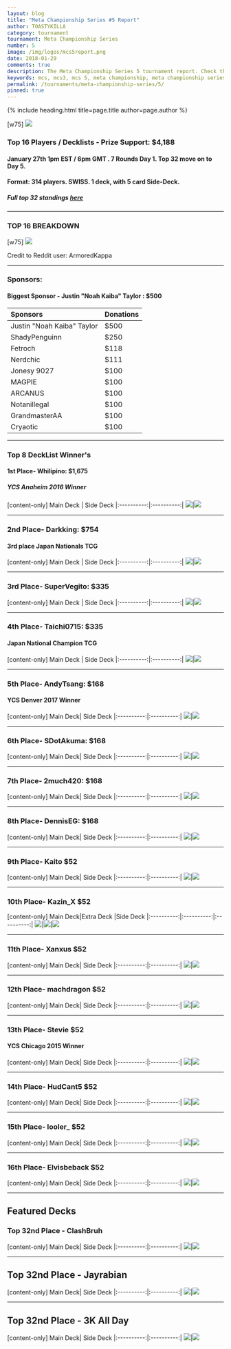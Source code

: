 ```yaml
---
layout: blog
title: "Meta Championship Series #5 Report"
author: TOASTYKILLA
category: tournament
tournament: Meta Championship Series
number: 5
image: /img/logos/mcs5report.png
date: 2018-01-29
comments: true
description: The Meta Championship Series 5 tournament report. Check the prize winners and their decks here.
keywords: mcs, mcs3, mcs 5, meta championship, meta championship series, meta championship 5, meta championship series 5, mcs decks, mcs3 decks
permalink: /tournaments/meta-championship-series/5/
pinned: true
---
```


{% include heading.html title=page.title author=page.author %}

[w75]
![](https://media.discordapp.net/attachments/380762490931249172/407748286175379476/MCS5_Event_Report_Thumbnail.png?width=1000&height=400)

### Top 16 Players / Decklists - Prize Support: $4,188

#### January 27th 1pm EST / 6pm GMT . 7 Rounds Day 1. Top 32 move on to Day 5. 

#### Format: 314 players. SWISS. 1 deck, with 5 card Side-Deck.

##### Full top 32 standings [here](https://smash.gg/tournament/meta-championship-series-v/events/mcs-v/standings)

---------- 

### TOP 16 BREAKDOWN

[w75]
![](https://media.discordapp.net/attachments/388780826596343814/407563057565270030/v53JacW.jpg?width=900&height=400)

Credit to Reddit user: ArmoredKappa

----------

### Sponsors:
#### Biggest Sponsor - Justin "Noah Kaiba" Taylor : $500

|Sponsors|Donations
| :------- | :---- |
|Justin "Noah Kaiba" Taylor| $500|
|ShadyPenguinn|$250|
|Fetroch| $118|
|Nerdchic|$111|
|Jonesy 9027|$100|
|MAGPIE|$100|
|ARCANUS|$100|
|Notanillegal|$100|
|GrandmasterAA|$100|
|Cryaotic|$100|

----------

### Top 8 DeckList Winner's

#### 1st Place- Whilipino: $1,675
##### YCS Anaheim 2016 Winner 

[content-only]
Main Deck | Side Deck
|:----------:|:----------:|
![](https://i.imgur.com/fbDpCCm.png)|![](https://i.imgur.com/zYthBiV.png)

----------

### ​2nd Place- Darkking: $754
#### 3rd place Japan Nationals TCG

[content-only]
Main Deck | Side Deck
|:----------:|:----------:|
![](https://i.imgur.com/GGakUk6.jpg)|![](https://i.imgur.com/1ChxUHy.jpg)

----------

### ​3rd Place- SuperVegito: $335

[content-only]
Main Deck | Side Deck
|:----------:|:----------:|
![](https://i.imgur.com/VkGWrsP.png)|![](https://i.imgur.com/HxubKBn.png)

----------

### ​4th Place- Taichi0715: $335
#### Japan National Champion TCG

[content-only]
Main Deck | Side Deck
|:----------:|:----------:|
![](https://i.imgur.com/Rm84xrw.png)|![](https://i.imgur.com/l8x4b6l.png)

----------

### ​5th Place- AndyTsang: $168
#### YCS Denver 2017 Winner

[content-only]
Main Deck| Side Deck
|:----------:|:----------:|
![](https://i.imgur.com/S8ChsSo.png)|![](https://i.imgur.com/NaEH1Ln.png)

----------

### 6​th Place- SDotAkuma: $168

[content-only]
Main Deck| Side Deck
|:----------:|:----------:|
![](https://i.imgur.com/Sv6qHTw.jpg)|![](https://i.imgur.com/TQex8ZG.png)

----------

### ​7th Place- 2much420: $168

[content-only]
Main Deck| Side Deck
|:----------:|:----------:|
![](https://i.imgur.com/NyrydCP.png)|![](https://i.imgur.com/AOrJbxM.png)

----------

### ​8th Place- DennisEG: $168

[content-only]
Main Deck| Side Deck
|:----------:|:----------:|
![](https://i.imgur.com/ySIDdTc.png)|![](https://i.imgur.com/UUyqwwT.png)

----------

###  9th Place- Kaito $52

[content-only]
Main Deck| Side Deck
|:----------:|:----------:|
![](https://i.imgur.com/TzYIC7e.png)|![](https://i.imgur.com/FK0NEYU.png)

----------

###  10th Place- Kazin_X  $52

[content-only]
Main Deck|Extra Deck |Side Deck
|:----------:|:----------:|:----------:|
![](https://i.imgur.com/foE1UEW.jpg)|![](https://i.imgur.com/PEyjWMC.jpg)|![](https://i.imgur.com/wY30Mi9.jpg)

----------

###  11th Place- Xanxus $52

[content-only]
Main Deck| Side Deck
|:----------:|:----------:|
![](https://i.imgur.com/GQ50T24.png)|![](https://i.imgur.com/MNvNwUS.png)

----------

###  12th Place- machdragon $52

[content-only]
Main Deck| Side Deck
|:----------:|:----------:|
![](https://i.imgur.com/yTeNf3E.png)|![](https://i.imgur.com/fAT4MI0.png)

----------

###  13th Place- Stevie $52
#### YCS Chicago 2015 Winner

[content-only]
Main Deck| Side Deck
|:----------:|:----------:|
![](https://i.imgur.com/Ez1YLNd.png)|![](https://i.imgur.com/ds6oGQO.png)

----------

###  14th Place- HudCant5 $52

[content-only]
Main Deck| Side Deck
|:----------:|:----------:|
![](https://i.imgur.com/epupQnZ.png)|![](https://i.imgur.com/t4qWnlh.png)

----------

###  15th Place- looler_ $52

[content-only]
Main Deck| Side Deck
|:----------:|:----------:|
![](https://i.imgur.com/s5ENL2H.png)|![](https://i.imgur.com/yMQtlgr.png)

----------
###  16th Place- Elvisbeback $52

[content-only]
Main Deck| Side Deck
|:----------:|:----------:|
![](https://i.imgur.com/eidBzed.png)|![](https://i.imgur.com/o7LclUy.png)

----------

## Featured Decks
### Top 32nd Place - ClashBruh

[content-only]
Main Deck| Side Deck
|:----------:|:----------:|
![](https://i.imgur.com/Qtqnwlj.jpg)|![](https://i.imgur.com/moLzld4.jpg)

----------

## Top 32nd Place - Jayrabian

[content-only]
Main Deck| Side Deck
|:----------:|:----------:|
![](https://i.imgur.com/CrSoHxQ.png)|![](https://i.imgur.com/MVjUJc3.png)

----------

## Top 32nd Place - 3K All Day

[content-only]
Main Deck| Side Deck
|:----------:|:----------:|
![](https://i.imgur.com/Lx6Nyds.png)|![](https://i.imgur.com/OyF0PD4.png)
